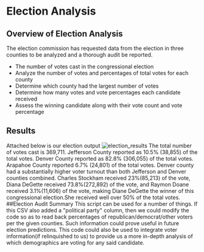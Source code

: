 # Election Analysis
## Overview of Election Analysis
The election commission has requested data from the election in three counties to be analyzed and a thorough audit be reported. 
- The number of votes cast in the congressional election 
- Analyze the number of votes and percentages of total votes for each county
- Determine which county had the largest number of votes
- Determine how many votes and vote percentages each candidate received
- Assess the winning candidate along with their vote count and vote percentage

## Results
Attached below is our election output
![election_results](https://user-images.githubusercontent.com/82029390/117587477-21286d00-b0ec-11eb-817c-0922bb6af6ad.png)
The total number of votes cast is 369,711.
Jefferson County reported as 10.5% (38,855) of the total votes.
Denver County reported as 82.8% (306,055) of the total votes.
Arapahoe County reported 6.7% (24,801) of the total votes.
Denver county had a substantially higher voter turnout than both Jefferson and Denver counties combined. 
Charles Stockham received 23%(85,213) of the vote, Diana DeGette received 73.8%(272,892) of the vote, and Raymon Doane received 3.1%(11,606) of the vote, making Diane DeGette the winner of this congressional election.She received well over 50% of the total votes.
##Election Audit Summary
This script can be used for a number of things. If this CSV also added a "political party" column, then we could modify the code so as to read back percentages of republican/democrat/other voters per the given counties. Such information could prove useful in future election predictions. This code could also be used to integrate voter information(if relinquished to us) to provide us a more in-depth analysis of which demographics are voting for any said candidate.
